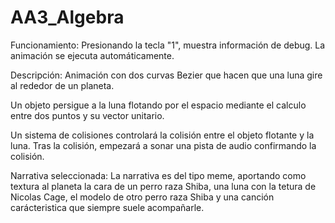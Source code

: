 # AA3_Algebra

Funcionamiento:
Presionando la tecla "1", muestra información de debug.
La animación se ejecuta automáticamente.

Descripción:
Animación con dos curvas Bezier que hacen que una luna gire al rededor de un planeta.

Un objeto persigue a la luna flotando por el espacio mediante el calculo entre dos puntos y su vector unitario.

Un sistema de colisiones controlará la colisión entre el objeto flotante y la luna. Tras la colisión, empezará a sonar una pista de audio confirmando la colisión.

Narrativa seleccionada:
La narrativa es del tipo meme, aportando como textura al planeta la cara de un perro raza Shiba, una luna con la tetura de Nicolas Cage, el modelo de otro perro raza Shiba y una canción carácteristica que siempre suele acompañarle.